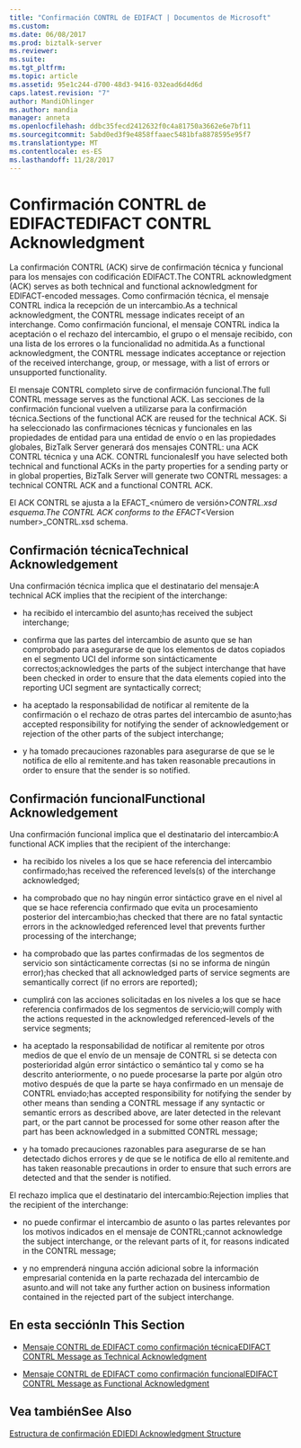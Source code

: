 ```yaml
---
title: "Confirmación CONTRL de EDIFACT | Documentos de Microsoft"
ms.custom: 
ms.date: 06/08/2017
ms.prod: biztalk-server
ms.reviewer: 
ms.suite: 
ms.tgt_pltfrm: 
ms.topic: article
ms.assetid: 95e1c244-d700-48d3-9416-032ead6d4d6d
caps.latest.revision: "7"
author: MandiOhlinger
ms.author: mandia
manager: anneta
ms.openlocfilehash: ddbc35fecd2412632f0c4a81750a3662e6e7bf11
ms.sourcegitcommit: 5abd0ed3f9e4858ffaaec5481bfa8878595e95f7
ms.translationtype: MT
ms.contentlocale: es-ES
ms.lasthandoff: 11/28/2017
---
```

# <a name="edifact-contrl-acknowledgment"></a><span data-ttu-id="4e982-102">Confirmación CONTRL de EDIFACT</span><span class="sxs-lookup"><span data-stu-id="4e982-102">EDIFACT CONTRL Acknowledgment</span></span>
<span data-ttu-id="4e982-103">La confirmación CONTRL (ACK) sirve de confirmación técnica y funcional para los mensajes con codificación EDIFACT.</span><span class="sxs-lookup"><span data-stu-id="4e982-103">The CONTRL acknowledgment (ACK) serves as both technical and functional acknowledgment for EDIFACT-encoded messages.</span></span> <span data-ttu-id="4e982-104">Como confirmación técnica, el mensaje CONTRL indica la recepción de un intercambio.</span><span class="sxs-lookup"><span data-stu-id="4e982-104">As a technical acknowledgment, the CONTRL message indicates receipt of an interchange.</span></span> <span data-ttu-id="4e982-105">Como confirmación funcional, el mensaje CONTRL indica la aceptación o el rechazo del intercambio, el grupo o el mensaje recibido, con una lista de los errores o la funcionalidad no admitida.</span><span class="sxs-lookup"><span data-stu-id="4e982-105">As a functional acknowledgment, the CONTRL message indicates acceptance or rejection of the received interchange, group, or message, with a list of errors or unsupported functionality.</span></span>  
  
 <span data-ttu-id="4e982-106">El mensaje CONTRL completo sirve de confirmación funcional.</span><span class="sxs-lookup"><span data-stu-id="4e982-106">The full CONTRL message serves as the functional ACK.</span></span> <span data-ttu-id="4e982-107">Las secciones de la confirmación funcional vuelven a utilizarse para la confirmación técnica.</span><span class="sxs-lookup"><span data-stu-id="4e982-107">Sections of the functional ACK are reused for the technical ACK.</span></span> <span data-ttu-id="4e982-108">Si ha seleccionado las confirmaciones técnicas y funcionales en las propiedades de entidad para una entidad de envío o en las propiedades globales, BizTalk Server generará dos mensajes CONTRL: una ACK CONTRL técnica y una ACK. CONTRL funcionales</span><span class="sxs-lookup"><span data-stu-id="4e982-108">If you have selected both technical and functional ACKs in the party properties for a sending party or in global properties, BizTalk Server will generate two CONTRL messages: a technical CONTRL ACK and a functional CONTRL ACK.</span></span>  
  
 <span data-ttu-id="4e982-109">El ACK CONTRL se ajusta a la EFACT_\<número de versión\>_CONTRL.xsd esquema.</span><span class="sxs-lookup"><span data-stu-id="4e982-109">The CONTRL ACK conforms to the EFACT_\<Version number\>_CONTRL.xsd schema.</span></span>  
  
## <a name="technical-acknowledgement"></a><span data-ttu-id="4e982-110">Confirmación técnica</span><span class="sxs-lookup"><span data-stu-id="4e982-110">Technical Acknowledgement</span></span>  
 <span data-ttu-id="4e982-111">Una confirmación técnica implica que el destinatario del mensaje:</span><span class="sxs-lookup"><span data-stu-id="4e982-111">A technical ACK implies that the recipient of the interchange:</span></span>  
  
-   <span data-ttu-id="4e982-112">ha recibido el intercambio del asunto;</span><span class="sxs-lookup"><span data-stu-id="4e982-112">has received the subject interchange;</span></span>  
  
-   <span data-ttu-id="4e982-113">confirma que las partes del intercambio de asunto que se han comprobado para asegurarse de que los elementos de datos copiados en el segmento UCI del informe son sintácticamente correctos;</span><span class="sxs-lookup"><span data-stu-id="4e982-113">acknowledges the parts of the subject interchange that have been checked in order to ensure that the data elements copied into the reporting UCI segment are syntactically correct;</span></span>  
  
-   <span data-ttu-id="4e982-114">ha aceptado la responsabilidad de notificar al remitente de la confirmación o el rechazo de otras partes del intercambio de asunto;</span><span class="sxs-lookup"><span data-stu-id="4e982-114">has accepted responsibility for notifying the sender of acknowledgement or rejection of the other parts of the subject interchange;</span></span>  
  
-   <span data-ttu-id="4e982-115">y ha tomado precauciones razonables para asegurarse de que se le notifica de ello al remitente.</span><span class="sxs-lookup"><span data-stu-id="4e982-115">and has taken reasonable precautions in order to ensure that the sender is so notified.</span></span>  
  
## <a name="functional-acknowledgement"></a><span data-ttu-id="4e982-116">Confirmación funcional</span><span class="sxs-lookup"><span data-stu-id="4e982-116">Functional Acknowledgement</span></span>  
 <span data-ttu-id="4e982-117">Una confirmación funcional implica que el destinatario del intercambio:</span><span class="sxs-lookup"><span data-stu-id="4e982-117">A functional ACK implies that the recipient of the interchange:</span></span>  
  
-   <span data-ttu-id="4e982-118">ha recibido los niveles a los que se hace referencia del intercambio confirmado;</span><span class="sxs-lookup"><span data-stu-id="4e982-118">has received the referenced levels(s) of the interchange acknowledged;</span></span>  
  
-   <span data-ttu-id="4e982-119">ha comprobado que no hay ningún error sintáctico grave en el nivel al que se hace referencia confirmado que evita un procesamiento posterior del intercambio;</span><span class="sxs-lookup"><span data-stu-id="4e982-119">has checked that there are no fatal syntactic errors in the acknowledged referenced level that prevents further processing of the interchange;</span></span>  
  
-   <span data-ttu-id="4e982-120">ha comprobado que las partes confirmadas de los segmentos de servicio son sintácticamente correctas (si no se informa de ningún error);</span><span class="sxs-lookup"><span data-stu-id="4e982-120">has checked that all acknowledged parts of service segments are semantically correct (if no errors are reported);</span></span>  
  
-   <span data-ttu-id="4e982-121">cumplirá con las acciones solicitadas en los niveles a los que se hace referencia confirmados de los segmentos de servicio;</span><span class="sxs-lookup"><span data-stu-id="4e982-121">will comply with the actions requested in the acknowledged referenced-levels of the service segments;</span></span>  
  
-   <span data-ttu-id="4e982-122">ha aceptado la responsabilidad de notificar al remitente por otros medios de que el envío de un mensaje de CONTRL si se detecta con posterioridad algún error sintáctico o semántico tal y como se ha descrito anteriormente, o no puede procesarse la parte por algún otro motivo después de que la parte se haya confirmado en un mensaje de CONTRL enviado;</span><span class="sxs-lookup"><span data-stu-id="4e982-122">has accepted responsibility for notifying the sender by other means than sending a CONTRL message if any syntactic or semantic errors as described above, are later detected in the relevant part, or the part cannot be processed for some other reason after the part has been acknowledged in a submitted CONTRL message;</span></span>  
  
-   <span data-ttu-id="4e982-123">y ha tomado precauciones razonables para asegurarse de se han detectado dichos errores y de que se le notifica de ello al remitente.</span><span class="sxs-lookup"><span data-stu-id="4e982-123">and has taken reasonable precautions in order to ensure that such errors are detected and that the sender is notified.</span></span>  
  
 <span data-ttu-id="4e982-124">El rechazo implica que el destinatario del intercambio:</span><span class="sxs-lookup"><span data-stu-id="4e982-124">Rejection implies that the recipient of the interchange:</span></span>  
  
-   <span data-ttu-id="4e982-125">no puede confirmar el intercambio de asunto o las partes relevantes por los motivos indicados en el mensaje de CONTRL;</span><span class="sxs-lookup"><span data-stu-id="4e982-125">cannot acknowledge the subject interchange, or the relevant parts of it, for reasons indicated in the CONTRL message;</span></span>  
  
-   <span data-ttu-id="4e982-126">y no emprenderá ninguna acción adicional sobre la información empresarial contenida en la parte rechazada del intercambio de asunto.</span><span class="sxs-lookup"><span data-stu-id="4e982-126">and will not take any further action on business information contained in the rejected part of the subject interchange.</span></span>  
  
## <a name="in-this-section"></a><span data-ttu-id="4e982-127">En esta sección</span><span class="sxs-lookup"><span data-stu-id="4e982-127">In This Section</span></span>  
  
-   [<span data-ttu-id="4e982-128">Mensaje CONTRL de EDIFACT como confirmación técnica</span><span class="sxs-lookup"><span data-stu-id="4e982-128">EDIFACT CONTRL Message as Technical Acknowledgment</span></span>](../core/edifact-contrl-message-as-technical-acknowledgment.md)  
  
-   [<span data-ttu-id="4e982-129">Mensaje CONTRL de EDIFACT como confirmación funcional</span><span class="sxs-lookup"><span data-stu-id="4e982-129">EDIFACT CONTRL Message as Functional Acknowledgment</span></span>](../core/edifact-contrl-message-as-functional-acknowledgment.md)  
  
## <a name="see-also"></a><span data-ttu-id="4e982-130">Vea también</span><span class="sxs-lookup"><span data-stu-id="4e982-130">See Also</span></span>  
 [<span data-ttu-id="4e982-131">Estructura de confirmación EDI</span><span class="sxs-lookup"><span data-stu-id="4e982-131">EDI Acknowledgment Structure</span></span>](../core/edi-acknowledgment-structure.md)